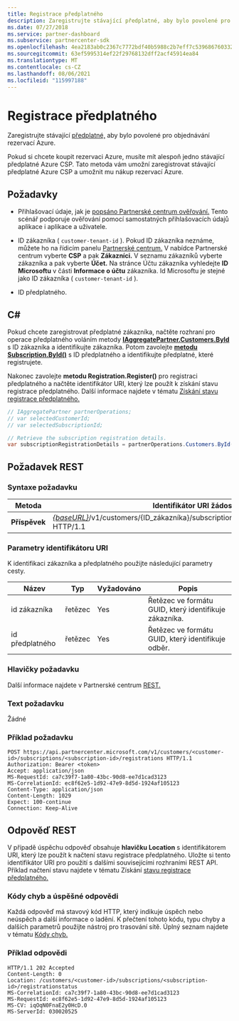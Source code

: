 ```yaml
---
title: Registrace předplatného
description: Zaregistrujte stávající předplatné, aby bylo povolené pro objednávání rezervací Azure.
ms.date: 07/27/2018
ms.service: partner-dashboard
ms.subservice: partnercenter-sdk
ms.openlocfilehash: 4ea2183ab0c2367c7772bdf40b5988c2b7eff7c539686760332bec4addda8bbe
ms.sourcegitcommit: 63ef5995314ef22f29768132dff2acf45914ea84
ms.translationtype: MT
ms.contentlocale: cs-CZ
ms.lasthandoff: 08/06/2021
ms.locfileid: "115997188"
---
```

# <a name="register-a-subscription"></a>Registrace předplatného

Zaregistrujte stávající [předplatné,](subscription-resources.md) aby bylo povolené pro objednávání rezervací Azure.

Pokud si chcete koupit rezervaci Azure, musíte mít alespoň jedno stávající předplatné Azure CSP. Tato metoda vám umožní zaregistrovat stávající předplatné Azure CSP a umožnit mu nákup rezervací Azure.

## <a name="prerequisites"></a>Požadavky

- Přihlašovací údaje, jak je [popsáno Partnerské centrum ověřování.](partner-center-authentication.md) Tento scénář podporuje ověřování pomocí samostatných přihlašovacích údajů aplikace i aplikace a uživatele.

- ID zákazníka ( `customer-tenant-id` ). Pokud ID zákazníka neznáme, můžete ho na řídicím panelu [Partnerské centrum.](https://partner.microsoft.com/dashboard) V nabídce Partnerské centrum vyberte **CSP** a pak **Zákazníci.** V seznamu zákazníků vyberte zákazníka a pak vyberte **Účet.** Na stránce Účtu zákazníka vyhledejte **ID Microsoftu** v části **Informace o účtu** zákazníka. Id Microsoftu je stejné jako ID zákazníka ( `customer-tenant-id` ).

- ID předplatného.

## <a name="c"></a>C\#

Pokud chcete zaregistrovat předplatné zákazníka, načtěte rozhraní pro operace předplatného voláním metody [**IAggregatePartner.Customers.ById**](/dotnet/api/microsoft.store.partnercenter.customers.icustomercollection.byid) s ID zákazníka a identifikujte zákazníka. Potom zavolejte [**metodu Subscription.ById()**](/dotnet/api/microsoft.store.partnercenter.subscriptions.isubscriptioncollection.byid) s ID předplatného a identifikujte předplatné, které registrujete.

Nakonec zavolejte **metodu Registration.Register()** pro registraci předplatného a načtěte identifikátor URI, který lze použít k získání stavu registrace předplatného. Další informace najdete v tématu [Získání stavu registrace předplatného.](get-subscription-registration-status.md)

``` csharp
// IAggregatePartner partnerOperations;
// var selectedCustomerId;
// var selectedSubscriptionId;

// Retrieve the subscription registration details.
var subscriptionRegistrationDetails = partnerOperations.Customers.ById(selectedCustomerId).Subscriptions.ById(selectedSubscriptionId).Registration.Register();
```

## <a name="rest-request"></a>Požadavek REST

### <a name="request-syntax"></a>Syntaxe požadavku

| Metoda    | Identifikátor URI žádosti                                                                                                                        |
|-----------|------------------------------------------------------------------------------------------------------------------------------------|
| **Příspěvek**  | [*{baseURL}*](partner-center-rest-urls.md)/v1/customers/{ID_zákazníka}/subscriptions/{ID_předplatného}/registrace HTTP/1.1 |

### <a name="uri-parameters"></a>Parametry identifikátoru URI

K identifikaci zákazníka a předplatného použijte následující parametry cesty.

| Název                    | Typ       | Vyžadováno | Popis                                                   |
|-------------------------|------------|----------|---------------------------------------------------------------|
| id zákazníka             | řetězec     | Yes      | Řetězec ve formátu GUID, který identifikuje zákazníka.         |
| id předplatného         | řetězec     | Yes      | Řetězec ve formátu GUID, který identifikuje odběr.     |

### <a name="request-headers"></a>Hlavičky požadavku

Další informace najdete v Partnerské centrum [REST.](headers.md)

### <a name="request-body"></a>Text požadavku

Žádné

### <a name="request-example"></a>Příklad požadavku

```http
POST https://api.partnercenter.microsoft.com/v1/customers/<customer-id>/subscriptions/<subscription-id>/registrations HTTP/1.1
Authorization: Bearer <token>
Accept: application/json
MS-RequestId: ca7c39f7-1a80-43bc-90d8-ee7d1cad3123
MS-CorrelationId: ec8f62e5-1d92-47e9-8d5d-1924af105123
Content-Type: application/json
Content-Length: 1029
Expect: 100-continue
Connection: Keep-Alive
```

## <a name="rest-response"></a>Odpověď REST

V případě úspěchu odpověď obsahuje **hlavičku Location** s identifikátorem URI, který lze použít k načtení stavu registrace předplatného. Uložte si tento identifikátor URI pro použití s dalšími souvisejícími rozhraními REST API. Příklad načtení stavu najdete v tématu Získání [stavu registrace předplatného.](get-subscription-registration-status.md)

### <a name="response-success-and-error-codes"></a>Kódy chyb a úspěšné odpovědi

Každá odpověď má stavový kód HTTP, který indikuje úspěch nebo neúspěch a další informace o ladění. K přečtení tohoto kódu, typu chyby a dalších parametrů použijte nástroj pro trasování sítě. Úplný seznam najdete v tématu [Kódy chyb.](error-codes.md)

### <a name="response-example"></a>Příklad odpovědi

```http
HTTP/1.1 202 Accepted
Content-Length: 0
Location: /customers/<customer-id>/subscriptions/<subscription-id>/registrationstatus
MS-CorrelationId: ca7c39f7-1a80-43bc-90d8-ee7d1cad3123
MS-RequestId: ec8f62e5-1d92-47e9-8d5d-1924af105123
MS-CV: iqOqN0FnaE2y0HcD.0
MS-ServerId: 030020525
```
